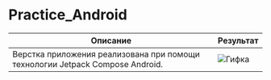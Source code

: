 # Practice_Android
| Описание | Результат |
|----------|-----------|
| Верстка приложения реализована при помощи технологии Jetpack Compose Android. | ![Гифка](screen_recording.gif) |

